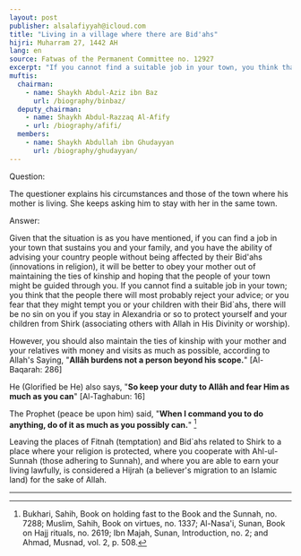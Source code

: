 ```yaml
---
layout: post
publisher: alsalafiyyah@icloud.com
title: "Living in a village where there are Bid'ahs"
hijri: Muharram 27, 1442 AH
lang: en
source: Fatwas of the Permanent Committee no. 12927
excerpt: "If you cannot find a suitable job in your town, you think that the people there will most probably reject your advice, or you fear that they might tempt you or your children with their Bidahs, there will be no sin on you"
muftis:
  chairman: 
    - name: Shaykh Abdul-Aziz ibn Baz
      url: /biography/binbaz/
  deputy_chairman:
    - name: Shaykh Abdul-Razzaq Al-Afify
    - url: /biography/afifi/
  members:
    - name: Shaykh Abdullah ibn Ghudayyan
      url: /biography/ghudayyan/
---
```



Question:

The questioner explains his circumstances and those of the town where his mother is living. She keeps asking him to stay with her in the same town. 
 
Answer:

Given that the situation is as you have mentioned, if you can find a job in your town that sustains you and your family, and you have the ability of advising your country people without being affected by their Bid'ahs (innovations in religion), it will be better to obey your mother out of maintaining the ties of kinship and hoping that the people of your town might be guided through you. If you cannot find a suitable job in your town; you think that the people there will most probably reject your advice; or you fear that they might tempt you or your children with their Bid`ahs, there will be no sin on you if you stay in Alexandria or so to protect yourself and your children from Shirk (associating others with Allah in His Divinity or worship). 

However, you should also maintain the ties of kinship with your mother and your relatives with money and visits as much as possible, according to Allah's Saying, "**Allâh burdens not a person beyond his scope.**" [Al-Baqarah: 286]

He (Glorified be He) also says, "**So keep your duty to Allâh and fear Him as much as you can**" [Al-Taghabun: 16]

The Prophet (peace be upon him) said, "**When I command you to do anything, do of it as much as you possibly can.**" [^1]

Leaving the places of Fitnah (temptation) and Bid`ahs related to Shirk to a place where your religion is protected, where you cooperate with Ahl-ul-Sunnah (those adhering to Sunnah), and where you are able to earn your living lawfully, is considered a Hijrah (a believer's migration to an Islamic land) for the sake of Allah.

---

[^1]: Bukhari, Sahih, Book on holding fast to the Book and the Sunnah, no. 7288; Muslim, Sahih, Book on virtues, no. 1337; Al-Nasa'i, Sunan, Book on Hajj rituals, no. 2619; Ibn Majah, Sunan, Introduction, no. 2; and Ahmad, Musnad, vol. 2, p. 508.
